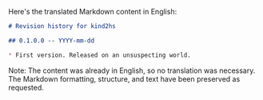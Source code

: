 Here's the translated Markdown content in English:

```markdown
# Revision history for kind2hs

## 0.1.0.0 -- YYYY-mm-dd

* First version. Released on an unsuspecting world.
```

Note: The content was already in English, so no translation was necessary. The Markdown formatting, structure, and text have been preserved as requested.